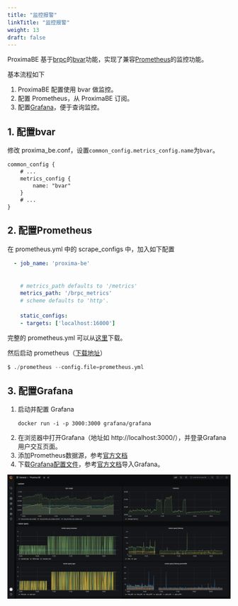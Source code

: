 ```yaml
---
title: "监控报警"
linkTitle: "监控报警"
weight: 13
draft: false
---
```



ProximaBE 基于[brpc](https://github.com/apache/incubator-brpc)的[bvar](https://github.com/apache/incubator-brpc/blob/master/docs/cn/bvar.md)功能，实现了兼容[Prometheus](https://prometheus.io/)的监控功能。

基本流程如下
1. ProximaBE 配置使用 bvar 做监控。
2. 配置 Prometheus，从 ProximaBE 订阅。
3. 配置[Grafana](https://grafana.com/)，便于查询监控。

## 1. 配置bvar

修改 proxima_be.conf，设置`common_config.metrics_config.name`为`bvar`。

```
common_config {
    # ...
    metrics_config {
	    name: "bvar"
	}
    # ...
}
```

## 2. 配置Prometheus
在 prometheus.yml 中的 scrape_configs 中，加入如下配置
```yaml
  - job_name: 'proxima-be'


    # metrics_path defaults to '/metrics'
    metrics_path: '/brpc_metrics'
    # scheme defaults to 'http'.

    static_configs:
    - targets: ['localhost:16000']
```

完整的 prometheus.yml 可以从[这里](/data/prometheus.yml)下载。

然后启动 prometheus（[下载地址](https://prometheus.io/download/)）

```s
$ ./prometheus --config.file=prometheus.yml
```

## 3. 配置Grafana

1. 启动并配置 Grafana
    ```
    docker run -i -p 3000:3000 grafana/grafana
    ```
2. 在浏览器中打开Grafana（地址如 http://localhost:3000/），并登录Grafana用户交互页面。
3. 添加Prometheus数据源，参考[官方文档](https://grafana.com/docs/grafana/latest/datasources/add-a-data-source/)
4. 下载[Grafana配置文件](/data/grafana.json)，参考[官方文档](https://grafana.com/docs/grafana/latest/dashboards/export-import/)导入Grafana。

![](/images/metrics.jpeg)
